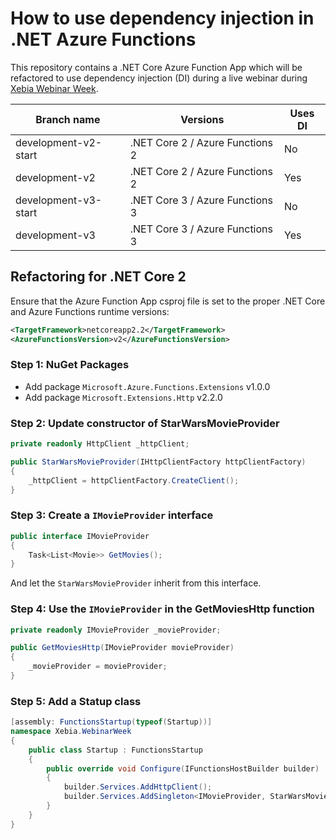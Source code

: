 # How to use dependency injection in .NET Azure Functions 

This repository contains a .NET Core Azure Function App which will be refactored to use dependency injection (DI) during a live webinar during [Xebia Webinar Week](https://pages.xebia.com/academy-webinar-week/dependency-injection-in-net-azure-functions).

|Branch name| Versions | Uses DI |
|-|-|-|
| development-v2-start | .NET Core 2 / Azure Functions 2 | No
| development-v2 | .NET Core 2 / Azure Functions 2 | Yes
| development-v3-start | .NET Core 3 / Azure Functions 3 | No
| development-v3 | .NET Core 3 / Azure Functions 3 | Yes

## Refactoring for .NET Core 2

Ensure that the Azure Function App csproj file is set to the proper .NET Core and Azure Functions runtime versions:

```xml
<TargetFramework>netcoreapp2.2</TargetFramework>
<AzureFunctionsVersion>v2</AzureFunctionsVersion>
```

### Step 1: NuGet Packages

- Add package `Microsoft.Azure.Functions.Extensions` v1.0.0
- Add package `Microsoft.Extensions.Http` v2.2.0

### Step 2: Update constructor of StarWarsMovieProvider

```csharp
private readonly HttpClient _httpClient;

public StarWarsMovieProvider(IHttpClientFactory httpClientFactory)
{
    _httpClient = httpClientFactory.CreateClient();
}

```
### Step 3: Create a `IMovieProvider` interface

```csharp
public interface IMovieProvider
{
    Task<List<Movie>> GetMovies();
}
```

And let the `StarWarsMovieProvider` inherit from this interface.

### Step 4: Use the `IMovieProvider` in the GetMoviesHttp function

```csharp
private readonly IMovieProvider _movieProvider;

public GetMoviesHttp(IMovieProvider movieProvider)
{
    _movieProvider = movieProvider;
}
```

### Step 5: Add a Statup class

```csharp
[assembly: FunctionsStartup(typeof(Startup))]
namespace Xebia.WebinarWeek
{
    public class Startup : FunctionsStartup
    {
        public override void Configure(IFunctionsHostBuilder builder)
        {
            builder.Services.AddHttpClient();
            builder.Services.AddSingleton<IMovieProvider, StarWarsMovieProvider>();
        }
    }
}
```